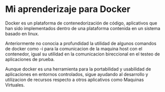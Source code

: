 
# Mi aprenderizaje para Docker

Docker es un plataforma de contenedorización de código, aplicativos que han sido implementados dentro de una plataforma contenida en un sistema basado en linux.

Anteriormente no conocia a profundidad la utilidad de algunos comandos de docker como -i para la comunicacion de la maquina host con el contenedor, igual su utilidad en la comunicacion bireccional en el testeo de aplicaciones de prueba.

Aunque docker es una herramienta para la portabilidad y usabilidad de aplicaciones en entornos controlados, sigue ayudando al desarrollo y utilizacion de recursos respecto a otros aplicativos como Maquinas Virtuales.
